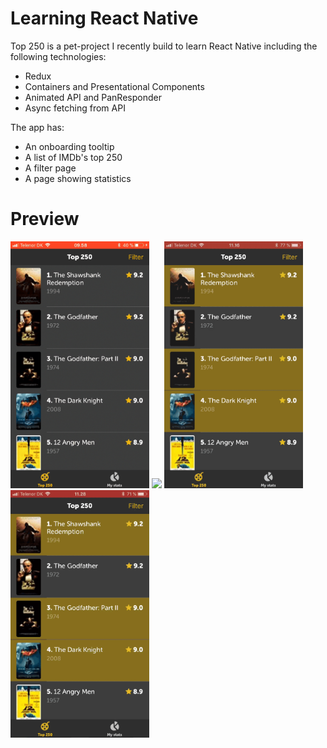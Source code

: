 # Learning React Native

Top 250 is a pet-project I recently build to learn React Native including the following technologies:
- Redux
- Containers and Presentational Components
- Animated API and PanResponder
- Async fetching from API

The app has:
- An onboarding tooltip
- A list of IMDb's top 250
- A filter page
- A page showing statistics

# Preview
<p>
    <img src="app/assets/images/github-readme/onboarding.gif" width="222">
    <img src="app/assets/images/github-readme/swipe.gif" width="222">
    <img src="app/assets/images/github-readme/filter.gif" width="222">
    <img src="app/assets/images/github-readme/my-stats.gif" width="222">
</p>